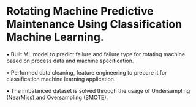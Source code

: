 # Rotating Machine Predictive Maintenance Using Classification Machine Learning.

•	Built ML model to predict failure and failure type for rotating machine based on process data and machine specification.

•	Performed data cleaning, feature engineering to prepare it for classification machine learning application.

•	The imbalanced dataset is solved through the usage of Undersampling (NearMiss) and Oversampling (SMOTE).
